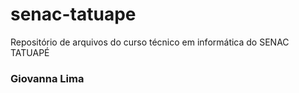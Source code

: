 # senac-tatuape
Repositório de arquivos do curso técnico em informática do SENAC TATUAPÉ

### Giovanna Lima
